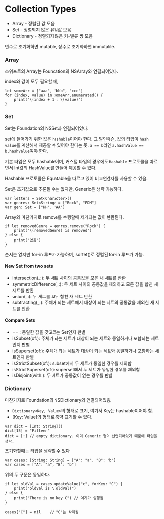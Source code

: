 # Collection Types

* Array - 정렬된 값 모음
* Set - 정렬되지 않은 유일값 모음
* Dictionary - 정렬되지 않은 키-밸류 쌍 모음

변수로 초기화하면 mutable, 상수로 초기화하면 immutable.

### Array
스위프트의 Array는 Foundation의 NSArray와 연결되어있다.
 
index와 값이 모두 필요할 때,
```
let someArr = ["aaa", "bbb", "ccc"]
for (index, value) in someArr.enumerated() {
    print("\(index + 1): \(value)")
}
```

### Set
Set는 Foundation의 NSSet과 연결되어있다.

set에 들어가기 위한 값은 `hashable`이어야 한다. 그 말인즉슨, 값의 타입이 `hash value`를 계산해서 제공할 수 있어야 한다는 뜻. `a == b`라면 `a.hashValue == b.hashValue`여야 한다.

기본 타입은 모두 hashable이며, 커스텀 타입의 경우에도 `Hashable` 프로토콜을 따르면서 Int값의 HashValue를 만들어 제공할 수 있다.

Hashable 프로토콜은 Equatable을 따르고 있어 비교연산자를 사용할 수 있음.

Set은 초기값으로 추론될 수는 없지만, Generic은 생략 가능하다.
```
var letters = Set<Character>()
var genres: Set<String> = ["Rock", "EDM"]
var gen: Set = ["HH", "AA"]
```

Array와 마찬가지로 remove를 수행할때 제거되는 값이 반환된다.

```
if let removedGenre = genres.remove("Rock") {
    print("\(removedGenre) is removed")
} else {
    print("없음")
}
```

순서는 없지만 for-in 루프가 가능하며, sortet()로 정렬된 for-in 루프가 가능.

#### New Set from two sets
* intersection(_:): 두 세트 사이의 공통값을 모은 새 세트를 반환
* symmetricDifference(_:): 두 세트 사이의 공통값을 제외하고 모든 값을 합친 새 세트를 반환
* union(_:): 두 세트를 모두 합친 새 세트 반환
* subtracting(_:): 주체가 되는 세트에서 대상이 되는 세트의 공통값을 제외한 새 세트를 반환

#### Compare Sets
* == : 동일한 값을 갖고있는 Set인지 판별
* isSubset(of:): 주체가 되는 세트가 대상이 되는 세트와 동일하거나 포함되는 세트인지 판별
* isSuperset(of:): 주체가 되는 세트가 대상이 되는 세트와 동일하거나 포함하는 세트인지 판별
* isStrictSubset(of:): subset에서 두 세트가 동일한 경우를 제외함
* isStrictSuperset(of:): superset에서 두 세트가 동일한 경우를 제외함
* isDisjoint(with:): 두 세트가 공통값이 없는 경우를 판별

### Dictionary
마찬가지로 Foundation의 NSDictionary와 연결되어있음.

* `Dictionary<Key, Value>`의 형태로 표기, 여기서 Key는 hashable이어야 함.
* [Key: Value]의 형태로 축약 표기할 수 있다.

```
var dict = [Int: String]()
dict[15] = "Fifteen"
dict = [:] // empty dictionary. 이미 Generic 형이 선언되어있기 때문에 타입을 생략.
```

초기화할때는 타입을 생략할 수 있다
```
var cases: [String: String] = ["A": "a", "B": "b"]
var cases = ["A": "a", "B": "b"]
```
위의 두 구문은 동일하다.

```
if let oldVal = cases.updateValue("c", forKey: "C") {
    print("oldVal is \(oldVal)")
} else {
    print("There is no key C") // 여기가 실행됨
}

cases["C"] = nil    // "C"는 삭제됨
```
